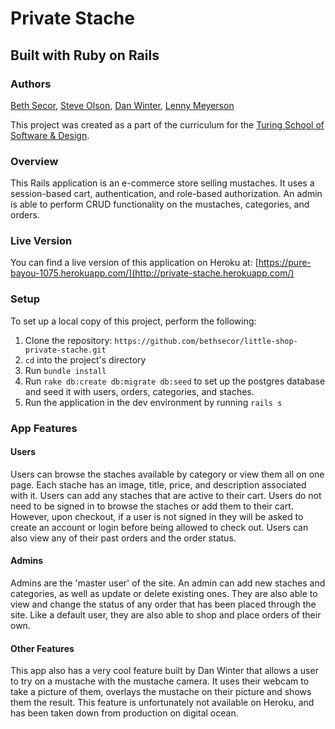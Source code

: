 # Private Stache

## Built with Ruby on Rails

### Authors
[Beth Secor](http://github.com/bethsecor), [Steve Olson](https://github.com/SteveOscar), [Dan Winter](https://github.com/danjwinter), [Lenny Meyerson](https://github.com/TheObtuseAutodidact)

This project was created as a part of the curriculum for the [Turing School of Software & Design](http://turing.io).

### Overview

This Rails application is an e-commerce store selling mustaches. It uses a session-based cart, authentication, and role-based authorization. An admin is able to perform CRUD functionality on the mustaches, categories, and orders.

### Live Version

You can find a live version of this application on Heroku at: [https://pure-bayou-1075.herokuapp.com/](http://private-stache.herokuapp.com/)

### Setup

To set up a local copy of this project, perform the following:

  1. Clone the repository: `https://github.com/bethsecor/little-shop-private-stache.git`
  2. `cd` into the project's directory
  3. Run `bundle install`
  4. Run `rake db:create db:migrate db:seed` to set up the postgres database and seed it with users, orders, categories, and staches.
  5. Run the application in the dev environment by running `rails s`

### App Features

#### Users

Users can browse the staches available by category or view them all on one page. Each stache has an image, title, price, and description associated with it. Users can add any staches that are active to their cart. Users do not need to be signed in to browse the staches or add them to their cart. However, upon checkout, if a user is not signed in they will be asked to create an account or login before being allowed to check out. Users can also view any of their past orders and the order status.

#### Admins

Admins are the 'master user' of the site. An admin can add new staches and categories, as well as update or delete existing ones. They are also able to view and change the status of any order that has been placed through the site. Like a default user, they are also able to shop and place orders of their own.

#### Other Features

This app also has a very cool feature built by Dan Winter that allows a user to try on a mustache with the mustache camera. It uses their webcam to take a picture of them, overlays the mustache on their picture and shows them the result. This feature is unfortunately not available on Heroku, and has been taken down from production on digital ocean.
